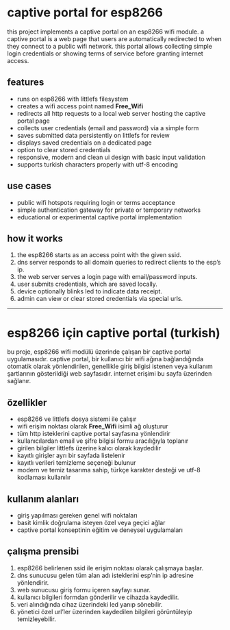 # captive portal for esp8266

this project implements a captive portal on an esp8266 wifi module. a captive portal is a web page that users are automatically redirected to when they connect to a public wifi network. this portal allows collecting simple login credentials or showing terms of service before granting internet access.

## features
- runs on esp8266 with littlefs filesystem
- creates a wifi access point named **Free_Wifi**
- redirects all http requests to a local web server hosting the captive portal page
- collects user credentials (email and password) via a simple form
- saves submitted data persistently on littlefs for review
- displays saved credentials on a dedicated page
- option to clear stored credentials
- responsive, modern and clean ui design with basic input validation
- supports turkish characters properly with utf-8 encoding

## use cases
- public wifi hotspots requiring login or terms acceptance
- simple authentication gateway for private or temporary networks
- educational or experimental captive portal implementation

## how it works
1. the esp8266 starts as an access point with the given ssid.
2. dns server responds to all domain queries to redirect clients to the esp’s ip.
3. the web server serves a login page with email/password inputs.
4. user submits credentials, which are saved locally.
5. device optionally blinks led to indicate data receipt.
6. admin can view or clear stored credentials via special urls.

---

# esp8266 için captive portal (turkish)

bu proje, esp8266 wifi modülü üzerinde çalışan bir captive portal uygulamasıdır. captive portal, bir kullanıcı bir wifi ağına bağlandığında otomatik olarak yönlendirilen, genellikle giriş bilgisi istenen veya kullanım şartlarının gösterildiği web sayfasıdır. internet erişimi bu sayfa üzerinden sağlanır.

## özellikler
- esp8266 ve littlefs dosya sistemi ile çalışır
- wifi erişim noktası olarak **Free_Wifi** isimli ağ oluşturur
- tüm http isteklerini captive portal sayfasına yönlendirir
- kullanıcılardan email ve şifre bilgisi formu aracılığıyla toplanır
- girilen bilgiler littlefs üzerine kalıcı olarak kaydedilir
- kayıtlı girişler ayrı bir sayfada listelenir
- kayıtlı verileri temizleme seçeneği bulunur
- modern ve temiz tasarıma sahip, türkçe karakter desteği ve utf-8 kodlaması kullanılır

## kullanım alanları
- giriş yapılması gereken genel wifi noktaları
- basit kimlik doğrulama isteyen özel veya geçici ağlar
- captive portal konseptinin eğitim ve deneysel uygulamaları

## çalışma prensibi
1. esp8266 belirlenen ssid ile erişim noktası olarak çalışmaya başlar.
2. dns sunucusu gelen tüm alan adı isteklerini esp’nin ip adresine yönlendirir.
3. web sunucusu giriş formu içeren sayfayı sunar.
4. kullanıcı bilgileri formdan gönderilir ve cihazda kaydedilir.
5. veri alındığında cihaz üzerindeki led yanıp sönebilir.
6. yönetici özel url’ler üzerinden kaydedilen bilgileri görüntüleyip temizleyebilir.
